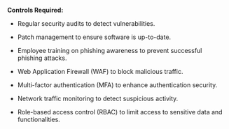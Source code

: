 **Controls Required:**



- Regular security audits to detect vulnerabilities.

- Patch management to ensure software is up-to-date.

- Employee training on phishing awareness to prevent successful phishing attacks.

- Web Application Firewall (WAF) to block malicious traffic.

- Multi-factor authentication (MFA) to enhance authentication security.

- Network traffic monitoring to detect suspicious activity.

- Role-based access control (RBAC) to limit access to sensitive data and functionalities.

